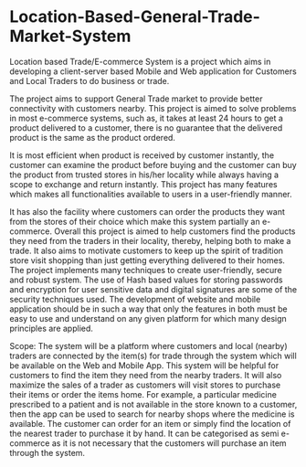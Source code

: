 # Location-Based-General-Trade-Market-System

Location based Trade/E-commerce System is a project which aims in developing a client-server based Mobile and Web application for Customers and Local Traders to do business or trade. 

The project aims to support General Trade market to provide better connectivity with customers nearby. This project is aimed to solve problems in most e-commerce systems, such as, it takes at least 24 hours to get a product delivered to a customer, there is no guarantee that the delivered product is the same as the product ordered.

It is most efficient when product is received by customer instantly, the customer can examine the product before buying and the customer can buy the product from trusted stores in his/her locality while always having a scope to exchange and return instantly. This project has many features which makes all functionalities available to users in a user-friendly manner.

It has also the facility where customers can order the products they want from the stores of their choice which make this system partially an e-commerce. Overall this project is aimed to help customers find the products they need from the traders in their locality, thereby, helping both to make a trade. It also aims to motivate customers to keep up the spirit of tradition store visit shopping than just getting everything delivered to their homes. The project implements many techniques to create user-friendly, secure and robust system. The use of Hash based values for storing passwords and encryption for user sensitive data and digital signatures are some of the security techniques used. The development of website and mobile application should be in such a way that only the features in both must be easy to use and understand on any given platform for which many design principles are applied.

Scope:
The system will be a platform where customers and local (nearby) traders are connected
by the item(s) for trade through the system which will be available on the Web and Mobile App.
This system will be helpful for customers to find the item they need from the nearby traders. It
will also maximize the sales of a trader as customers will visit stores to purchase their items or
order the items home. For example, a particular medicine prescribed to a patient and is not
available in the store known to a customer, then the app can be used to search for nearby shops
where the medicine is available. The customer can order for an item or simply find the location
of the nearest trader to purchase it by hand. It can be categorised as semi e-commerce as it is not
necessary that the customers will purchase an item through the system.
